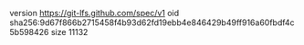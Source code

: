 version https://git-lfs.github.com/spec/v1
oid sha256:9d67f866b2715458f4b93d62fd19ebb4e846429b49ff916a60fbdf4c5b598426
size 11132
